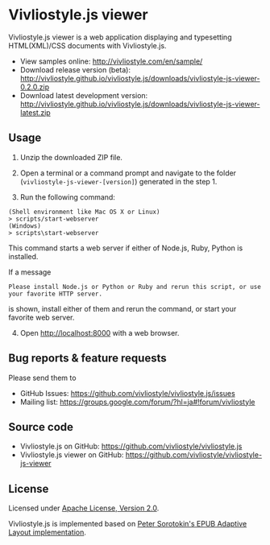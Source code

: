 # Vivliostyle.js viewer

Vivliostyle.js viewer is a web application displaying and typesetting HTML(XML)/CSS documents with Vivliostyle.js.

- View samples online: <http://vivliostyle.com/en/sample/>
- Download release version (beta): <http://vivliostyle.github.io/vivliostyle.js/downloads/vivliostyle-js-viewer-0.2.0.zip>
- Download latest development version: <http://vivliostyle.github.io/vivliostyle.js/downloads/vivliostyle-js-viewer-latest.zip>

## Usage

1. Unzip the downloaded ZIP file.

2. Open a terminal or a command prompt and navigate to the folder (`vivliostyle-js-viewer-[version]`) generated in the step 1.

3. Run the following command:

  ```
  (Shell environment like Mac OS X or Linux)
  > scripts/start-webserver
  (Windows)
  > scripts\start-webserver
  ```

  This command starts a web server if either of Node.js, Ruby, Python is installed.

  If a message
  ```
  Please install Node.js or Python or Ruby and rerun this script, or use your favorite HTTP server.
  ```
  is shown, install either of them and rerun the command, or start your favorite web server.

4. Open <http://localhost:8000> with a web browser.

## Bug reports & feature requests

Please send them to

- GitHub Issues: <https://github.com/vivliostyle/vivliostyle.js/issues>
- Mailing list: <https://groups.google.com/forum/?hl=ja#!forum/vivliostyle>

## Source code

- Vivliostyle.js on GitHub: <https://github.com/vivliostyle/vivliostyle.js>
- Vivliostyle.js viewer on GitHub: <https://github.com/vivliostyle/vivliostyle-js-viewer>

## License

Licensed under [Apache License, Version 2.0](http://www.apache.org/licenses/LICENSE-2.0).

Vivliostyle.js is implemented based on [Peter Sorotokin's EPUB Adaptive Layout implementation](https://github.com/sorotokin/adaptive-layout).
